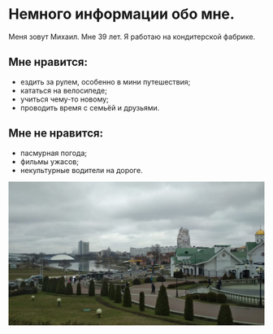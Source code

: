 # Немного информации обо мне.

Меня зовут Михаил.
Мне 39 лет.
Я работаю на кондитерской фабрике.

## Мне нравится:
 - ездить за рулем, особенно в мини путешествия;
 - кататься на велосипеде;
 - учиться чему-то новому;
 - проводить время с семьёй и друзьями.
  
  ## Мне не нравится:
  - пасмурная погода;
  - фильмы ужасов;
  - некультурные водители на дороге.

![Mini adventure](<Выходные в республике Белорусь.jpg>)
